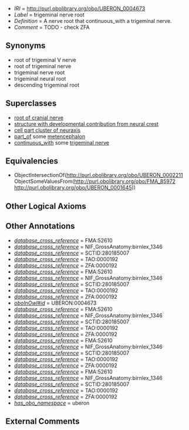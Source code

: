  * *IRI* = http://purl.obolibrary.org/obo/UBERON_0004673
 * *Label* = trigeminal nerve root
 * *Definition* = A nerve root that continuous_with a trigeminal nerve.
 * *Comment* = TODO - check ZFA

## Synonyms

 * root of trigeminal V nerve
 * root of trigeminal nerve
 * trigeminal nerve root
 * trigeminal neural root
 * descending trigeminal root

## Superclasses

 * [root of cranial nerve](../../UBERON/43/UBERON_0006843.md)
 * [structure with developmental contribution from neural crest](../../UBERON/14/UBERON_0010314.md)
 * [cell part cluster of neuraxis](../../UBERON/15/UBERON_0011215.md)
 * [part_of](../../BFO/50/BFO_0000050.md) some [metencephalon](../../UBERON/95/UBERON_0001895.md)
 * [continuous_with](../../FMA/72/FMA_85972.md) some [trigeminal nerve](../../UBERON/45/UBERON_0001645.md)

## Equivalencies

 * ObjectIntersectionOf(<http://purl.obolibrary.org/obo/UBERON_0002211> ObjectSomeValuesFrom(<http://purl.obolibrary.org/obo/FMA_85972> <http://purl.obolibrary.org/obo/UBERON_0001645>))

## Other Logical Axioms


## Other Annotations

 * *[database_cross_reference](../../ef/oboInOwl#hasDbXref.md)* = FMA:52610
 * *[database_cross_reference](../../ef/oboInOwl#hasDbXref.md)* = NIF_GrossAnatomy:birnlex_1346
 * *[database_cross_reference](../../ef/oboInOwl#hasDbXref.md)* = SCTID:280185007
 * *[database_cross_reference](../../ef/oboInOwl#hasDbXref.md)* = TAO:0000192
 * *[database_cross_reference](../../ef/oboInOwl#hasDbXref.md)* = ZFA:0000192
 * *[database_cross_reference](../../ef/oboInOwl#hasDbXref.md)* = FMA:52610
 * *[database_cross_reference](../../ef/oboInOwl#hasDbXref.md)* = NIF_GrossAnatomy:birnlex_1346
 * *[database_cross_reference](../../ef/oboInOwl#hasDbXref.md)* = SCTID:280185007
 * *[database_cross_reference](../../ef/oboInOwl#hasDbXref.md)* = TAO:0000192
 * *[database_cross_reference](../../ef/oboInOwl#hasDbXref.md)* = ZFA:0000192
 * *[oboInOwl#id](../../id/oboInOwl#id.md)* = UBERON:0004673
 * *[database_cross_reference](../../ef/oboInOwl#hasDbXref.md)* = FMA:52610
 * *[database_cross_reference](../../ef/oboInOwl#hasDbXref.md)* = NIF_GrossAnatomy:birnlex_1346
 * *[database_cross_reference](../../ef/oboInOwl#hasDbXref.md)* = SCTID:280185007
 * *[database_cross_reference](../../ef/oboInOwl#hasDbXref.md)* = TAO:0000192
 * *[database_cross_reference](../../ef/oboInOwl#hasDbXref.md)* = ZFA:0000192
 * *[database_cross_reference](../../ef/oboInOwl#hasDbXref.md)* = FMA:52610
 * *[database_cross_reference](../../ef/oboInOwl#hasDbXref.md)* = NIF_GrossAnatomy:birnlex_1346
 * *[database_cross_reference](../../ef/oboInOwl#hasDbXref.md)* = SCTID:280185007
 * *[database_cross_reference](../../ef/oboInOwl#hasDbXref.md)* = TAO:0000192
 * *[database_cross_reference](../../ef/oboInOwl#hasDbXref.md)* = ZFA:0000192
 * *[database_cross_reference](../../ef/oboInOwl#hasDbXref.md)* = FMA:52610
 * *[database_cross_reference](../../ef/oboInOwl#hasDbXref.md)* = NIF_GrossAnatomy:birnlex_1346
 * *[database_cross_reference](../../ef/oboInOwl#hasDbXref.md)* = SCTID:280185007
 * *[database_cross_reference](../../ef/oboInOwl#hasDbXref.md)* = TAO:0000192
 * *[database_cross_reference](../../ef/oboInOwl#hasDbXref.md)* = ZFA:0000192
 * *[has_obo_namespace](../../ce/oboInOwl#hasOBONamespace.md)* = uberon

## External Comments

